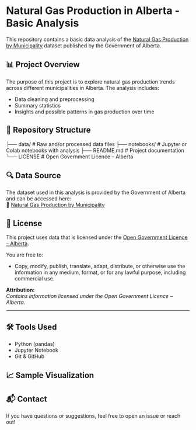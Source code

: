 # Natural Gas Production in Alberta - Basic Analysis

This repository contains a basic data analysis of the [Natural Gas Production by Municipality](https://open.alberta.ca/opendata/natural-gas-production-by-municipality#detailed) dataset published by the Government of Alberta.

## 📊 Project Overview

The purpose of this project is to explore natural gas production trends across different municipalities in Alberta. The analysis includes:
- Data cleaning and preprocessing
- Summary statistics
- Insights and possible patterns in gas production over time

## 📁 Repository Structure
├── data/ # Raw and/or processed data files
├── notebooks/ # Jupyter or Colab notebooks with analysis
├── README.md # Project documentation
└── LICENSE # Open Government Licence – Alberta


## 🔍 Data Source

The dataset used in this analysis is provided by the Government of Alberta and can be accessed here:  
🔗 [Natural Gas Production by Municipality](https://open.alberta.ca/opendata/natural-gas-production-by-municipality#detailed)

## 📄 License

This project uses data that is licensed under the [Open Government Licence – Alberta](https://open.alberta.ca/licence).

You are free to:
- Copy, modify, publish, translate, adapt, distribute, or otherwise use the information in any medium, format, or for any lawful purpose, including commercial use.

**Attribution:**  
*Contains information licensed under the Open Government Licence – Alberta.*

---

## 🛠️ Tools Used

- Python (pandas)
- Jupyter Notebook
- Git & GitHub

## 📈 Sample Visualization

## 📬 Contact

If you have questions or suggestions, feel free to open an issue or reach out!

